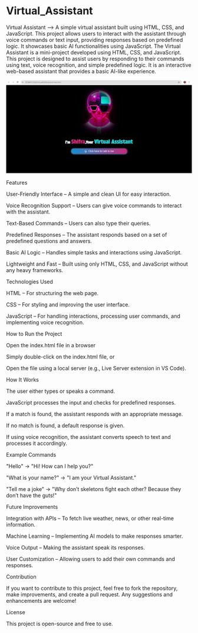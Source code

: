 # Virtual_Assistant
Virtual Assistant --> A simple virtual assistant built using HTML, CSS, and JavaScript. This project allows users to interact with the assistant through voice commands or text input, providing responses based on predefined logic. It showcases basic AI functionalities using JavaScript.
The Virtual Assistant is a mini-project developed using HTML, CSS, and JavaScript. This project is designed to assist users by responding to their commands using text, voice recognition, and simple predefined logic. It is an interactive web-based assistant that provides a basic AI-like experience.

![image alt](https://github.com/Sonaa244457/Virtual_Assistant/blob/b75e578048857178005ed6914fa1cdda18f82b1f/Screenshot%20(25).png)

Features

User-Friendly Interface – A simple and clean UI for easy interaction.

Voice Recognition Support – Users can give voice commands to interact with the assistant.

Text-Based Commands – Users can also type their queries.

Predefined Responses – The assistant responds based on a set of predefined questions and answers.

Basic AI Logic – Handles simple tasks and interactions using JavaScript.

Lightweight and Fast – Built using only HTML, CSS, and JavaScript without any heavy frameworks.

Technologies Used

HTML – For structuring the web page.

CSS – For styling and improving the user interface.

JavaScript – For handling interactions, processing user commands, and implementing voice recognition.

How to Run the Project

Open the index.html file in a browser

Simply double-click on the index.html file, or

Open the file using a local server (e.g., Live Server extension in VS Code).

How It Works

The user either types or speaks a command.

JavaScript processes the input and checks for predefined responses.

If a match is found, the assistant responds with an appropriate message.

If no match is found, a default response is given.

If using voice recognition, the assistant converts speech to text and processes it accordingly.

Example Commands

"Hello" → "Hi! How can I help you?"

"What is your name?" → "I am your Virtual Assistant."

"Tell me a joke" → "Why don’t skeletons fight each other? Because they don’t have the guts!"

Future Improvements

Integration with APIs – To fetch live weather, news, or other real-time information.

Machine Learning – Implementing AI models to make responses smarter.

Voice Output – Making the assistant speak its responses.

User Customization – Allowing users to add their own commands and responses.

Contribution

If you want to contribute to this project, feel free to fork the repository, make improvements, and create a pull request. Any suggestions and enhancements are welcome!

License

This project is open-source and free to use.
